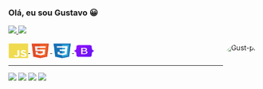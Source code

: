 ### Olá, eu sou Gustavo 😀
<div align-item="center">
    <a href="https://github.com/Gust77">
    <img height="180em" src="https://github-readme-stats.vercel.app/api?username=Gust77&show_icons=true&theme=dark&include_all_commits=true&count_private=true"/>
    <img height="180em" src="https://github-readme-stats.vercel.app/api/top-langs/?username=Gust77&layout=compact&langs_count=7&theme=dark"/>
</div>

<div style="display: inline_block"><br>
    <img align="center" alt="Gust-Js" height="30" width="40" src="https://raw.githubusercontent.com/devicons/devicon/master/icons/javascript/javascript-plain.svg">
    <img align="center" alt="Gust-HTML" height="30" width="40" src="https://raw.githubusercontent.com/devicons/devicon/master/icons/html5/html5-original.svg">
    <img align="center" alt="Gust-CSS" height="30" width="40" src="https://raw.githubusercontent.com/devicons/devicon/master/icons/css3/css3-original.svg">
    <img align="center" alt="Gust-Bootstrap" height="30" width="40" src="https://raw.githubusercontent.com/devicons/devicon/master/icons/bootstrap/bootstrap-original.svg">
    <img align="right" alt="Gust-pic" height="150" style="border-radius:50px;" src="https://ih1.redbubble.net/image.875111905.4798/fposter,small,wall_texture,product,750x1000.jpg">
</div>
        <hr>
       
<div> 
    <a href="https://www.youtube.com/channel/UCrPVwhqaHTTdLQFnsUDb0Rw" target="_blank"><img src="https://img.shields.io/badge/YouTube-FF0000?style=for-the-badge&logo=youtube&logoColor=white" target="_blank"></a>
    <a href="https://www.instagram.com/faria.gustavode/" target="_blank"><img src="https://img.shields.io/badge/-Instagram-%23E4405F?style=for-the-badge&logo=instagram&logoColor=white" target="_blank"></a>
    <a href = "mailto:gd2037@gmail.com"><img src="https://img.shields.io/badge/-Gmail-%23333?style=for-the-badge&logo=gmail&logoColor=white" target="_blank"></a>
    <a href="https://www.linkedin.com/in/gustavo-de-faria-194a0318a/" target="_blank"><img src="https://img.shields.io/badge/-LinkedIn-%230077B5?style=for-the-badge&logo=linkedin&logoColor=white" target="_blank"></a> 
    
</div>
